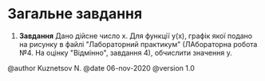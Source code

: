 # Загальне завдання

1. **Завдання** Дано дійсне число х. Для функції у(х), графік якої подано на рисунку в файлі "Лабораторний практикум" (ЛАбораторна робота №4. На оцінку "Відмінно", завдання 4), обчислити значення у.

@author Kuznetsov N.
@date 06-nov-2020
@version 1.0